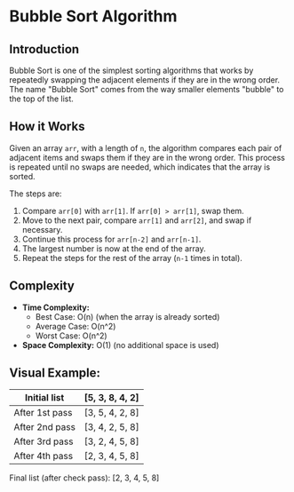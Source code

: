 # Bubble Sort Algorithm

## Introduction
Bubble Sort is one of the simplest sorting algorithms that works by repeatedly swapping the adjacent elements if they are in the wrong order. The name "Bubble Sort" comes from the way smaller elements "bubble" to the top of the list.

## How it Works
Given an array `arr`, with a length of `n`, the algorithm compares each pair of adjacent items and swaps them if they are in the wrong order. This process is repeated until no swaps are needed, which indicates that the array is sorted.

The steps are:
1. Compare `arr[0]` with `arr[1]`. If `arr[0] > arr[1]`, swap them.
2. Move to the next pair, compare `arr[1]` and `arr[2]`, and swap if necessary.
3. Continue this process for `arr[n-2]` and `arr[n-1]`.
4. The largest number is now at the end of the array.
5. Repeat the steps for the rest of the array (`n-1` times in total).

## Complexity
- **Time Complexity:**
  - Best Case: O(n) (when the array is already sorted)
  - Average Case: O(n^2)
  - Worst Case: O(n^2)
- **Space Complexity:** O(1) (no additional space is used)


## Visual Example:

| Initial list      | [5, 3, 8, 4, 2]                                                    |
| ----------------- | ------------------------------------------------------------------ |
| After 1st pass | [3, 5, 4, 2, 8] |
| After 2nd pass | [3, 4, 2, 5, 8] |
| After 3rd pass | [3, 2, 4, 5, 8] |
| After 4th pass | [2, 3, 4, 5, 8]|


Final list (after check pass): [2, 3, 4, 5, 8]
